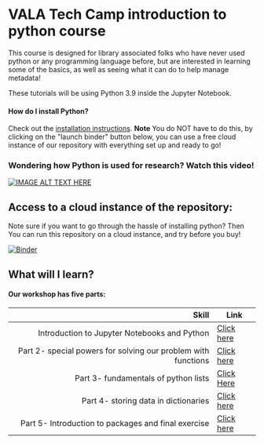 
# VALA Tech Camp introduction to python course

This course is designed for library associated folks who have never used python or any programming language before, but are interested in learning some of the basics, as well as seeing what it can do to help manage metadata!

These tutorials will be using Python 3.9 inside the Jupyter Notebook. 
<h4> How do I install Python? </h4>

Check out the [installation instructions](Python_Installation.md). **Note** You do NOT have to do this, by clicking on the "launch binder" button below, you can use a free cloud instance of our repository with everything set up and ready to go!

### Wondering how Python is used for research? Watch this video!
[![IMAGE ALT TEXT HERE](https://img.youtube.com/vi/VimJQ-mIAik/0.jpg)](https://youtu.be/VimJQ-mIAik)

## Access to a cloud instance of the repository:
Note sure if you want to go through the hassle of installing python? Then You can run this repository on a cloud instance, and try before you buy!

[![Binder](https://mybinder.org/badge_logo.svg)](https://mybinder.org/v2/gh/sailngarbwm/VALA-Tech-camp-2021-Intro-to-Python/HEAD)

## What will I learn? 

<h4> Our workshop has five parts: </h4>

|**Skill**|**Link**|
|---:|---|
|Introduction to Jupyter Notebooks and Python|[Click here ](https://github.com//sailngarbwm/VALA-Tech-camp-2021-Intro-to-Python/blob/main/Part%201-%20a%20fun%20intro%20to%20Python%20and%20Jupyter%20notebooks.ipynb)| [![Binder](https://mybinder.org/badge_logo.svg)](https://mybinder.org/v2/git/https%3A%2F%2Fgitlab.unimelb.edu.au%2Frescom-training%2Fpython%2Fintroduction-to-python-for-researchers.git/master?filepath=%2FPart%201%2F01%20-%20Introduction%20to%20Jupyter%20and%20Python.ipynb)|
|Part 2- special powers for solving our problem with functions |[Click here ](https://github.com/sailngarbwm/VALA-Tech-camp-2021-Intro-to-Python/blob/main/Part%202-%20special%20powers%20for%20solving%20our%20problem%20with%20functions%20.ipynb)|[![Binder](https://mybinder.org/badge_logo.svg)](https://mybinder.org/v2/git/https%3A%2F%2Fgitlab.unimelb.edu.au%2Frescom-training%2Fpython%2Fintroduction-to-python-for-researchers.git/master?filepath=%2FPart%201%2F02a%20Creating%2C%20indexing%2C%20and%20slicing%20lists.ipynb)|
|Part 3- fundamentals of python lists|[Click Here ](https://github.com/sailngarbwm/VALA-Tech-camp-2021-Intro-to-Python/blob/main/Part%203-%20fundamentals%20of%20python%20lists.ipynb)|[![Binder](https://mybinder.org/badge_logo.svg)](https://mybinder.org/v2/git/https%3A%2F%2Fgitlab.unimelb.edu.au%2Frescom-training%2Fpython%2Fintroduction-to-python-for-researchers.git/master?filepath=%2FPart%201%2F02b%20List%20methods.ipynb)|
|Part 4- storing data in dictionaries | [Click here](https://github.com/sailngarbwm/VALA-Tech-camp-2021-Intro-to-Python/blob/main/Part%204-%20storing%20data%20in%20dictionaries.ipynb) |[![Binder](https://mybinder.org/badge_logo.svg)](https://mybinder.org/v2/git/https%3A%2F%2Fgitlab.unimelb.edu.au%2Frescom-training%2Fpython%2Fintroduction-to-python-for-researchers.git/master?filepath=%2FPart%201%2F03%20-%20Dictionaries.ipynb)|
|Part 5-  Introduction to packages and final exercise|[Click here ](https://github.com/sailngarbwm/VALA-Tech-camp-2021-Intro-to-Python/blob/main/Part%205-%20%20Introduction%20to%20packages%20and%20final%20exercise.ipynb)|






